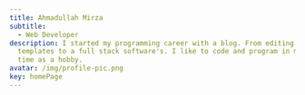 ```yaml
---
title: Ahmadullah Mirza
subtitle:
  - Web Developer
description: I started my programming career with a blog. From editing my xml
  templates to a full stack software's. I like to code and program in my free
  time as a hobby.
avatar: /img/profile-pic.png
key: homePage
---
```

